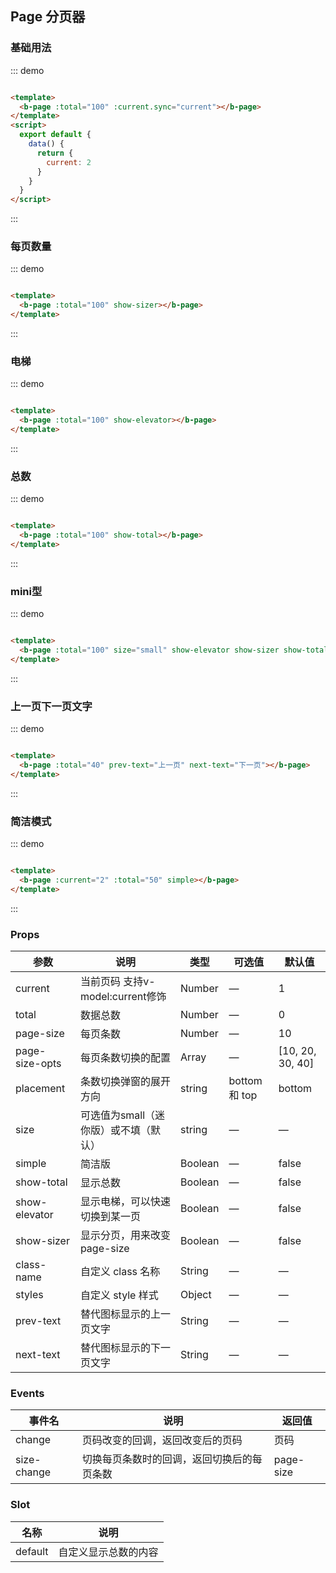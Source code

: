 ## Page 分页器

### 基础用法

::: demo

```html

<template>
  <b-page :total="100" :current.sync="current"></b-page>
</template>
<script>
  export default {
    data() {
      return {
        current: 2
      }
    }
  }
</script>
```

:::

### 每页数量

::: demo

```html

<template>
  <b-page :total="100" show-sizer></b-page>
</template>
```

:::

### 电梯

::: demo

```html

<template>
  <b-page :total="100" show-elevator></b-page>
</template>
```

:::

### 总数

::: demo

```html

<template>
  <b-page :total="100" show-total></b-page>
</template>
```

:::

### mini型

::: demo

```html

<template>
  <b-page :total="100" size="small" show-elevator show-sizer show-total></b-page>
</template>
```

:::

### 上一页下一页文字

::: demo

```html

<template>
  <b-page :total="40" prev-text="上一页" next-text="下一页"></b-page>
</template>
```

:::

### 简洁模式

::: demo

```html

<template>
  <b-page :current="2" :total="50" simple></b-page>
</template>
```

:::

### Props

| 参数      | 说明    | 类型      | 可选值       | 默认值   |
|---------- |-------- |---------- |-------------  |-------- |
| current     |  当前页码 支持v-model:current修饰  |  Number      |  —   |  1   |
| total     |  数据总数  |  Number      |  —   |  0   |
| page-size  |  每页条数  |  Number      |  —   |  10   |
| page-size-opts  |  每页条数切换的配置  |  Array      |  —   |  [10, 20, 30, 40]   |
| placement  |  条数切换弹窗的展开方向  |  string      | bottom 和 top  |  bottom |
| size  |  可选值为small（迷你版）或不填（默认）  |  string      | —   | —  |
| simple  | 简洁版 |  Boolean      | —   |  false  |
| show-total  | 显示总数 |  Boolean      | —   |  false  |
| show-elevator  | 显示电梯，可以快速切换到某一页 |  Boolean      | —   |  false  |
| show-sizer | 显示分页，用来改变page-size |  Boolean      | —   |  false  |
| class-name | 自定义 class 名称 |  String      | —   |  —  |
| styles | 自定义 style 样式 |  Object      | —   |  —  |
| prev-text | 替代图标显示的上一页文字 |  String      | —   |  —  |
| next-text | 替代图标显示的下一页文字 |  String      | —   |  —  |

### Events

| 事件名      | 说明    | 返回值      |
|---------- |-------- |---------- |
| change   | 页码改变的回调，返回改变后的页码   | 页码  |
| size-change   | 切换每页条数时的回调，返回切换后的每页条数   | page-size  |

### Slot

| 名称      | 说明    |
|---------- |-------- |
| default     | 自定义显示总数的内容   |
